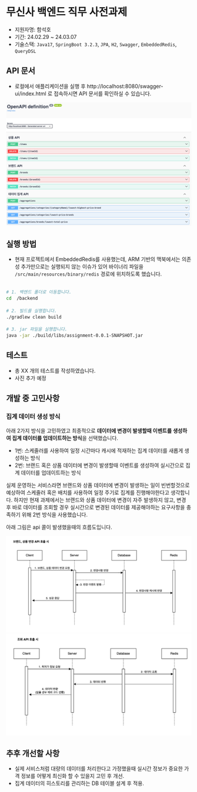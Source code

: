 # 무신사 백엔드 직무 사전과제

- 지원자명: 함석호
- 기간: 24.02.29 ~ 24.03.07
- 기술스택: `Java17`, `SpringBoot 3.2.3`, `JPA`, `H2`, `Swagger`, `EmbeddedRedis`, `QueryDSL`

## API 문서

- 로컬에서 애플리케이션을 실행 후 http://localhost:8080/swagger-ui/index.html 로 접속하시면 API 문서를 확인하실 수 있습니다.

![alt text](/assets/api-docs.png)

## 실행 방법

- 현재 프로젝트에서 EmbeddedRedis를 사용했는데, ARM 기반의 맥북에서는 의존성 추가만으로는 실행되지 않는 이슈가 있어 바이너리 파일을 `/src/main/resources/binary/redis` 경로에 위치하도록 했습니다.

```bash

# 1. 백엔드 폴더로 이동합니다.
cd  /backend

# 2. 빌드를 실행합니다.
./gradlew clean build

# 3. jar 파일을 실행합니다.
java -jar ./build/libs/assignment-0.0.1-SNAPSHOT.jar
```

## 테스트

- 총 XX 개의 테스트를 작성하였습니다.
- 사진 추가 예정

## 개발 중 고민사항

### 집계 데이터 생성 방식

아래 2가지 방식을 고민하였고 최종적으로 **데이터에 변경이 발생할때 이벤트를 생성하여 집계 데이터를 업데이트하는 방식**을 선택했습니다.

- 1번: 스케줄러를 사용하여 일정 시간마다 캐시에 적재하는 집계 데이터를 새롭게 생성하는 방식
- 2번: 브랜드 혹은 상품 데이터에 변경이 발생할때 이벤트를 생성하여 실시간으로 집계 데이터를 업데이트하는 방식

실제 운영하는 서비스라면 브랜드와 상품 데이터에 변경이 발생하는 일이 빈번할것으로 예상하여 스케줄러 혹은 배치를 사용하여 일정 주기로 집계를 진행해야한다고 생각합니다.
하지만 현재 과제에서는 브랜드와 상품 데이터에 변경이 자주 발생하지 않고, 변경 후 바로 데이터를 조회할 경우 실시간으로 변경된 데이터를 제공해야하는 요구사항을 충족하기 위해 2번 방식을 사용했습니다.

아래 그림은 api 콜이 발생했을때의 흐름도입니다.

![post](/assets/post.png)
![get](/assets/get.png)

## 추후 개선할 사항

- 실제 서비스처럼 대량의 데이터를 처리한다고 가정했을때 실시간 정보가 중요한 가격 정보를 어떻게 최신화 할 수 있을지 고민 후 개선.
- 집계 데이터의 히스토리를 관리하는 DB 테이블 설계 후 적용.
